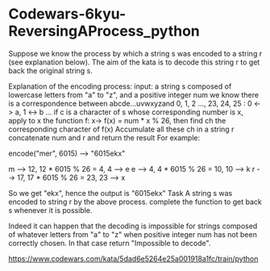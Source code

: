 # Codewars-6kyu-ReversingAProcess_python



Suppose we know the process by which a string s was encoded to a string r (see explanation below). The aim of the kata is to decode this string r to get back the original string s.

Explanation of the encoding process:
input: a string s composed of lowercase letters from "a" to "z", and a positive integer num
we know there is a correspondence between abcde...uvwxyzand 0, 1, 2 ..., 23, 24, 25 : 0 <-> a, 1 <-> b ...
if c is a character of s whose corresponding number is x, apply to x the function f: x-> f(x) = num * x % 26, then find ch the corresponding character of f(x)
Accumulate all these ch in a string r
concatenate num and r and return the result
For example:

encode("mer", 6015)  -->  "6015ekx"

m --> 12,   12 * 6015 % 26 = 4,    4  --> e
e --> 4,     4 * 6015 % 26 = 10,   10 --> k
r --> 17,   17 * 6015 % 26 = 23,   23 --> x

So we get "ekx", hence the output is "6015ekx"
Task
A string s was encoded to string r by the above process. complete the function to get back s whenever it is possible.

Indeed it can happen that the decoding is impossible for strings composed of whatever letters from "a" to "z" when positive integer num has not been correctly chosen. In that case return "Impossible to decode".




https://www.codewars.com/kata/5dad6e5264e25a001918a1fc/train/python





  
